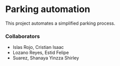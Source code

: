 # Parking automation

This project automates a simplified parking process.

### Collaborators
* Islas Rojo, Cristian Isaac
* Lozano Reyes, Estid Felipe
* Suarez, Shanaya Yinzza Shirley
